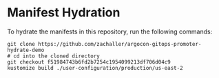 # Manifest Hydration

To hydrate the manifests in this repository, run the following commands:

```shell
git clone https://github.com/zachaller/argocon-gitops-promoter-hydrate-demo
# cd into the cloned directory
git checkout f51984743b6fd2b7254c1954099213df706d04c9
kustomize build ./user-configuration/production/us-east-2
```
